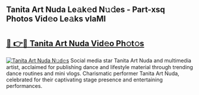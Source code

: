 ## Tanita Art Nuda Le𝚊k𝚎d N𝚞𝚍es - Part-xsq Photos Vid𝚎o Le𝚊ks vIaMI

# <h2><a href="http://fbbu4o.evod.top/?m=Tanita+Art+Nuda">🔗 👉🔴 Tanita Art Nuda Vid𝚎o Ph𝚘t𝚘s</a></h2>

[![Tanita Art Nuda N𝚞d𝚎s](https://i.imgur.com/8V9OHl7.gif)](http://fbbu4o.evod.top/?m=Tanita+Art+Nuda)
Social media star Tanita Art Nuda and multimedia artist, acclaimed for publishing dance and lifestyle material through trending dance routines and mini vlogs. Charismatic performer Tanita Art Nuda, celebrated for their captivating stage presence and entertaining performances. 
